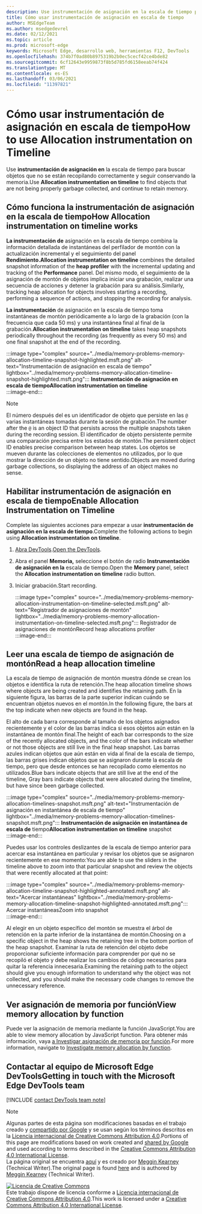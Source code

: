 ```yaml
---
description: Use instrumentación de asignación en la escala de tiempo para buscar objetos que no se están recopilando correctamente y seguir conservando la memoria.
title: Cómo usar instrumentación de asignación en escala de tiempo
author: MSEdgeTeam
ms.author: msedgedevrel
ms.date: 02/12/2021
ms.topic: article
ms.prod: microsoft-edge
keywords: Microsoft Edge, desarrollo web, herramientas F12, DevTools
ms.openlocfilehash: 374b7f0ad80b8975319b2b0ec5cecf42ce4bde82
ms.sourcegitcommit: 6cf12643e9959873f8b5d785fd6158eeab74f424
ms.translationtype: MT
ms.contentlocale: es-ES
ms.lasthandoff: 03/06/2021
ms.locfileid: "11397821"
---
```

<!-- Copyright Meggin Kearney 

   Licensed under the Apache License, Version 2.0 (the "License");
   you may not use this file except in compliance with the License.
   You may obtain a copy of the License at

       https://www.apache.org/licenses/LICENSE-2.0

   Unless required by applicable law or agreed to in writing, software
   distributed under the License is distributed on an "AS IS" BASIS,
   WITHOUT WARRANTIES OR CONDITIONS OF ANY KIND, either express or implied.
   See the License for the specific language governing permissions and
   limitations under the License. -->

# <a name="how-to-use-allocation-instrumentation-on-timeline"></a><span data-ttu-id="4568e-104">Cómo usar instrumentación de asignación en escala de tiempo</span><span class="sxs-lookup"><span data-stu-id="4568e-104">How to use Allocation instrumentation on Timeline</span></span>  

<span data-ttu-id="4568e-105">Use **instrumentación de asignación en** la escala de tiempo para buscar objetos que no se están recopilando correctamente y seguir conservando la memoria.</span><span class="sxs-lookup"><span data-stu-id="4568e-105">Use **Allocation instrumentation on timeline** to find objects that are not being properly garbage collected, and continue to retain memory.</span></span>  

## <a name="how-allocation-instrumentation-on-timeline-works"></a><span data-ttu-id="4568e-106">Cómo funciona la instrumentación de asignación en la escala de tiempo</span><span class="sxs-lookup"><span data-stu-id="4568e-106">How Allocation instrumentation on timeline works</span></span>  

<span data-ttu-id="4568e-107">**La instrumentación de** asignación en la  escala de tiempo combina la información detallada de instantáneas del perfilador de montón con la actualización incremental y el seguimiento del panel **Rendimiento.**</span><span class="sxs-lookup"><span data-stu-id="4568e-107">**Allocation instrumentation on timeline** combines the detailed snapshot information of the **heap profiler** with the incremental updating and tracking of the **Performance** panel.</span></span>  <span data-ttu-id="4568e-108">Del mismo modo, el seguimiento de la asignación de montón de objetos implica iniciar una grabación, realizar una secuencia de acciones y detener la grabación para su análisis.</span><span class="sxs-lookup"><span data-stu-id="4568e-108">Similarly, tracking heap allocation for objects involves starting a recording, performing a sequence of actions, and stopping the recording for analysis.</span></span>  

<!--todo: add profile memory problems (heap profiler) section when available  -->  
<!--todo: add profile evaluate performance (Performance panel) section when available  -->  

<span data-ttu-id="4568e-109">**La instrumentación** de asignación en la escala de tiempo toma instantáneas de montón periódicamente a lo largo de la grabación \(con la frecuencia que cada 50 ms\) y una instantánea final al final de la grabación.</span><span class="sxs-lookup"><span data-stu-id="4568e-109">**Allocation instrumentation on timeline** takes heap snapshots periodically throughout the recording \(as frequently as every 50 ms\) and one final snapshot at the end of the recording.</span></span>  

:::image type="complex" source="../media/memory-problems-memory-allocation-timeline-snapshot-highlighted.msft.png" alt-text="Instrumentación de asignación en escala de tiempo" lightbox="../media/memory-problems-memory-allocation-timeline-snapshot-highlighted.msft.png":::
   **<span data-ttu-id="4568e-111">Instrumentación de asignación en escala de tiempo</span><span class="sxs-lookup"><span data-stu-id="4568e-111">Allocation instrumentation on timeline</span></span>**  
:::image-end:::  

> [!NOTE]
> <span data-ttu-id="4568e-112">El número después del es un identificador de objeto que persiste en las `@` varias instantáneas tomadas durante la sesión de grabación.</span><span class="sxs-lookup"><span data-stu-id="4568e-112">The number after the `@` is an object ID that persists across the multiple snapshots taken during the recording session.</span></span>  <span data-ttu-id="4568e-113">El identificador de objeto persistente permite una comparación precisa entre los estados de montón.</span><span class="sxs-lookup"><span data-stu-id="4568e-113">The persistent object ID enables precise comparison between heap states.</span></span>  <span data-ttu-id="4568e-114">Los objetos se mueven durante las colecciones de elementos no utilizados, por lo que mostrar la dirección de un objeto no tiene sentido.</span><span class="sxs-lookup"><span data-stu-id="4568e-114">Objects are moved during garbage collections, so displaying the address of an object makes no sense.</span></span>  

## <a name="enable-allocation-instrumentation-on-timeline"></a><span data-ttu-id="4568e-115">Habilitar instrumentación de asignación en escala de tiempo</span><span class="sxs-lookup"><span data-stu-id="4568e-115">Enable Allocation Instrumentation on Timeline</span></span>  

<span data-ttu-id="4568e-116">Complete las siguientes acciones para empezar a usar **instrumentación de asignación en la escala de tiempo**.</span><span class="sxs-lookup"><span data-stu-id="4568e-116">Complete the following actions to begin using **Allocation instrumentation on timeline**.</span></span>  

1.  <span data-ttu-id="4568e-117">[Abra DevTools][DevtoolsOpenIndex].</span><span class="sxs-lookup"><span data-stu-id="4568e-117">[Open the DevTools][DevtoolsOpenIndex].</span></span>  
1.  <span data-ttu-id="4568e-118">Abra el panel **Memoria,** seleccione el botón de radio **Instrumentación de asignación en la** escala de tiempo.</span><span class="sxs-lookup"><span data-stu-id="4568e-118">Open the **Memory** panel, select the **Allocation instrumentation on timeline** radio button.</span></span>  
1.  <span data-ttu-id="4568e-119">Iniciar grabación.</span><span class="sxs-lookup"><span data-stu-id="4568e-119">Start recording.</span></span>  
    
    :::image type="complex" source="../media/memory-problems-memory-allocation-instrumentation-on-timeline-selected.msft.png" alt-text="Registrador de asignaciones de montón" lightbox="../media/memory-problems-memory-allocation-instrumentation-on-timeline-selected.msft.png":::
       <span data-ttu-id="4568e-121">Registrador de asignaciones de montón</span><span class="sxs-lookup"><span data-stu-id="4568e-121">Record heap allocations profiler</span></span>  
    :::image-end:::  
    
## <a name="read-a-heap-allocation-timeline"></a><span data-ttu-id="4568e-122">Leer una escala de tiempo de asignación de montón</span><span class="sxs-lookup"><span data-stu-id="4568e-122">Read a heap allocation timeline</span></span>  

<span data-ttu-id="4568e-123">La escala de tiempo de asignación de montón muestra dónde se crean los objetos e identifica la ruta de retención.</span><span class="sxs-lookup"><span data-stu-id="4568e-123">The heap allocation timeline shows where objects are being created and identifies the retaining path.</span></span>  <span data-ttu-id="4568e-124">En la siguiente figura, las barras de la parte superior indican cuándo se encuentran objetos nuevos en el montón.</span><span class="sxs-lookup"><span data-stu-id="4568e-124">In the following figure, the bars at the top indicate when new objects are found in the heap.</span></span>  

<span data-ttu-id="4568e-125">El alto de cada barra corresponde al tamaño de los objetos asignados recientemente y el color de las barras indica si esos objetos aún están en la instantánea de montón final.</span><span class="sxs-lookup"><span data-stu-id="4568e-125">The height of each bar corresponds to the size of the recently allocated objects, and the color of the bars indicate whether or not those objects are still live in the final heap snapshot.</span></span>  <span data-ttu-id="4568e-126">Las barras azules indican objetos que aún están en vida al final de la escala de tiempo, las barras grises indican objetos que se asignaron durante la escala de tiempo, pero que desde entonces se han recopilado como elementos no utilizados.</span><span class="sxs-lookup"><span data-stu-id="4568e-126">Blue bars indicate objects that are still live at the end of the timeline, Gray bars indicate objects that were allocated during the timeline, but have since been garbage collected.</span></span>  

:::image type="complex" source="../media/memory-problems-memory-allocation-timelines-snapshot.msft.png" alt-text="Instrumentación de asignación en instantánea de escala de tiempo" lightbox="../media/memory-problems-memory-allocation-timelines-snapshot.msft.png":::
   <span data-ttu-id="4568e-128">**Instrumentación de asignación en instantánea de escala de** tiempo</span><span class="sxs-lookup"><span data-stu-id="4568e-128">**Allocation instrumentation on timeline** snapshot</span></span>  
:::image-end:::  

<!--In the following figure, an action was performed 3 times.  The sample program caches five objects, so the last five blue bars are expected.  But the left-most blue bar indicates a potential problem.  -->  
<!--todo: redo figure 4 with multiple choose actions  -->  

<span data-ttu-id="4568e-129">Puedes usar los controles deslizantes de la escala de tiempo anterior para acercar esa instantánea en particular y revisar los objetos que se asignaron recientemente en ese momento:</span><span class="sxs-lookup"><span data-stu-id="4568e-129">You are able to use the sliders in the timeline above to zoom into that particular snapshot and review the objects that were recently allocated at that point:</span></span>  

:::image type="complex" source="../media/memory-problems-memory-allocation-timeline-snapshot-highlighted-annotated.msft.png" alt-text="Acercar instantáneas" lightbox="../media/memory-problems-memory-allocation-timeline-snapshot-highlighted-annotated.msft.png":::
   <span data-ttu-id="4568e-131">Acercar instantáneas</span><span class="sxs-lookup"><span data-stu-id="4568e-131">Zoom into snapshot</span></span>  
:::image-end:::  

<span data-ttu-id="4568e-132">Al elegir en un objeto específico del montón se muestra el árbol de retención en la parte inferior de la instantánea de montón.</span><span class="sxs-lookup"><span data-stu-id="4568e-132">Choosing on a specific object in the heap shows the retaining tree in the bottom portion of the heap snapshot.</span></span>  <span data-ttu-id="4568e-133">Examinar la ruta de retención del objeto debe proporcionar suficiente información para comprender por qué no se recopiló el objeto y debe realizar los cambios de código necesarios para quitar la referencia innecesaria.</span><span class="sxs-lookup"><span data-stu-id="4568e-133">Examining the retaining path to the object should give you enough information to understand why the object was not collected, and you should make the necessary code changes to remove the unnecessary reference.</span></span>  

## <a name="view-memory-allocation-by-function"></a><span data-ttu-id="4568e-134">Ver asignación de memoria por función</span><span class="sxs-lookup"><span data-stu-id="4568e-134">View memory allocation by function</span></span>  

<span data-ttu-id="4568e-135">Puede ver la asignación de memoria mediante la función JavaScript.</span><span class="sxs-lookup"><span data-stu-id="4568e-135">You are able to view memory allocation by JavaScript function.</span></span>  <span data-ttu-id="4568e-136">Para obtener más información, vaya [a Investigar asignación de memoria por función][DevtoolsMemoryProblemsIndexInvestigateMemoryAllocationFunction].</span><span class="sxs-lookup"><span data-stu-id="4568e-136">For more information, navigate to [Investigate memory allocation by function][DevtoolsMemoryProblemsIndexInvestigateMemoryAllocationFunction].</span></span>  

## <a name="getting-in-touch-with-the-microsoft-edge-devtools-team"></a><span data-ttu-id="4568e-137">Contactar al equipo de Microsoft Edge DevTools</span><span class="sxs-lookup"><span data-stu-id="4568e-137">Getting in touch with the Microsoft Edge DevTools team</span></span>  

[!INCLUDE [contact DevTools team note](../includes/contact-devtools-team-note.md)]  

<!-- links -->  

[DevToolsOpenIndex]: ../open/index.md "Abra Microsoft Edge (Chromium) DevTools | Microsoft Docs"
[DevtoolsMemoryProblemsIndexInvestigateMemoryAllocationFunction]: ./index.md#investigate-memory-allocation-by-function "Investigar asignación de memoria por función: solucionar problemas de memoria | Microsoft Docs"  

<!--[HeapProfiler]: ./heap-snapshots.md "How to Record Heap Snapshots"  -->  
<!--[PerformancePanel]: ../profile/evaluate-performance/timeline-tool ""  -->  

[MicrosoftEdgeChannel]: https://www.microsoftedgeinsider.com/download "Descargar un canal de Microsoft Edge"  

> [!NOTE]
> <span data-ttu-id="4568e-141">Algunas partes de esta página son modificaciones basadas en el trabajo creado y [compartido por Google][GoogleSitePolicies] y se usan según los términos descritos en la [Licencia internacional de Creative Commons Attribution 4.0][CCA4IL].</span><span class="sxs-lookup"><span data-stu-id="4568e-141">Portions of this page are modifications based on work created and [shared by Google][GoogleSitePolicies] and used according to terms described in the [Creative Commons Attribution 4.0 International License][CCA4IL].</span></span>  
> <span data-ttu-id="4568e-142">La página original se encuentra [aquí](https://developers.google.com/web/tools/chrome-devtools/memory-problems/allocation-profiler) y es creado por [Meggin Kearney][MegginKearney] \(Technical Writer\).</span><span class="sxs-lookup"><span data-stu-id="4568e-142">The original page is found [here](https://developers.google.com/web/tools/chrome-devtools/memory-problems/allocation-profiler) and is authored by [Meggin Kearney][MegginKearney] \(Technical Writer\).</span></span>  

[![Licencia de Creative Commons][CCby4Image]][CCA4IL]  
<span data-ttu-id="4568e-144">Este trabajo dispone de licencia conforme a [Licencia internacional de Creative Commons Attribution 4.0][CCA4IL].</span><span class="sxs-lookup"><span data-stu-id="4568e-144">This work is licensed under a [Creative Commons Attribution 4.0 International License][CCA4IL].</span></span>  

[CCA4IL]: https://creativecommons.org/licenses/by/4.0  
[CCby4Image]: https://i.creativecommons.org/l/by/4.0/88x31.png  
[GoogleSitePolicies]: https://developers.google.com/terms/site-policies  
[KayceBasques]: https://developers.google.com/web/resources/contributors/kaycebasques  
[MegginKearney]: https://developers.google.com/web/resources/contributors/megginkearney  
